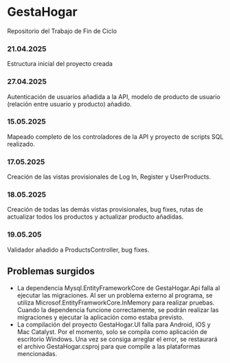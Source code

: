# GestaHogar
Repositorio del Trabajo de Fin de Ciclo
### 21.04.2025
Estructura inicial del proyecto creada
### 27.04.2025
Autenticación de usuarios añadida a la API, modelo de producto de usuario (relación entre usuario y producto) añadido.
### 15.05.2025
Mapeado completo de los controladores de la API y proyecto de scripts SQL realizado.
### 17.05.2025
Creación de las vistas provisionales de Log In, Register y UserProducts.
### 18.05.2025
Creación de todas las demás vistas provisionales, bug fixes, rutas de actualizar todos los productos y actualizar producto añadidas.
### 19.05.205
Validador añadido a ProductsController, bug fixes.

## Problemas surgidos
* La dependencia Mysql.EntityFrameworkCore de GestaHogar.Api falla al ejecutar las migraciones. Al ser un problema externo al programa, se utiliza Microsof.EntityFramworkCore.InMemory para realizar pruebas. Cuando la dependencia funcione correctamente, se podrán realizar las migraciones y ejecutar la aplicación como estaba previsto.
* La compilación del proyecto GestaHogar.UI falla para Android, iOS y Mac Catalyst. Por el momento, solo se compila como aplicación de escritorio Windows. Una vez se consiga arreglar el error, se restaurará el archivo GestaHogar.csproj para que compile a las plataformas mencionadas.

